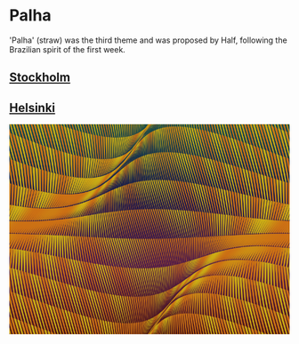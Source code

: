 # Palha

'Palha' (straw) was the third theme and was proposed by Half, following the Brazilian spirit of the first week.

## [Stockholm](stockholm.md)

## [Helsinki](helsinki.md)

![](../assets/03-helsinki.png)
